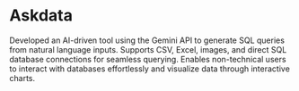 # Askdata
Developed an AI-driven tool using the Gemini API to generate SQL queries from natural language inputs. Supports CSV, Excel,  images, and direct SQL database connections for seamless querying. Enables non-technical users to interact with databases effortlessly  and visualize data through interactive charts. 
